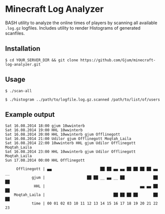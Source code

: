 Minecraft Log Analyzer
======================

BASH utility to analyze the online times of players by scanning all available `.log.gz` logfiles.
Includes utility to render Histograms of generated scanfiles.

Installation
------------

`$ cd YOUR_SERVER_DIR && git clone https://github.com/Gjum/minecraft-log-analyzer.git`

Usage
-----

`$ ./scan-all`

`$ ./histogram ../path/to/logfile.log.gz.scanned /path/to/list/of/users`

Example output
--------------

```
Sat 16.08.2014 18:00 gjum 10wwinterb
Sat 16.08.2014 19:00 HHL 10wwinterb
Sat 16.08.2014 20:00 HHL 10wwinterb gjum Offlinegott
Sat 16.08.2014 21:00 Udilor gjum Offlinegott Moqtah_Laila
Sat 16.08.2014 22:00 10wwinterb HHL gjum Udilor Offlinegott Moqtah_Laila
Sat 16.08.2014 23:00 HHL 10wwinterb gjum Udilor Offlinegott Moqtah_Laila
Sun 17.08.2014 00:00 HHL Offlinegott
```

```
     Offlinegott | ▄▄                      ██ ██ ▄▄ ▄▄ ██ ██ ██ ██ ▄▄ __
            gjum |                   ██ ██ __ ▄▄ __ ██             ██ ██
             HHL |                                           ▄▄ ▄▄ ██ ██
    Moqtah_Laila |                               ██ ██ ██ ██       ██ ██
            time | 00 01 02 03 10 11 12 13 14 15 16 17 18 19 20 21 22 23
```
